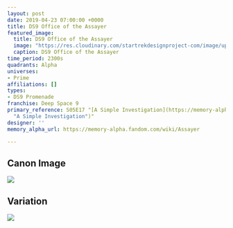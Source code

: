 ```yaml
---
layout: post
date: 2019-04-23 07:00:00 +0000
title: DS9 Office of the Assayer
featured_image:
  title: DS9 Office of the Assayer
  image: "https://res.cloudinary.com/startrekdesignproject-com/image/upload/v1556046176/DS9AssayerOffice.png"
  caption: DS9 Office of the Assayer
time_period: 2300s
quadrants: Alpha
universes:
- Prime
affiliations: []
types:
- DS9 Promenade
franchise: Deep Space 9
primary_reference: S05E17 "[A Simple Investigation](https://memory-alpha.fandom.com/wiki/A_Simple_Investigation
  "A Simple Investigation")"
designer: ''
memory_alpha_url: https://memory-alpha.fandom.com/wiki/Assayer

---
```

## Canon Image

![](https://res.cloudinary.com/startrekdesignproject-com/image/upload/v1556046176/DS9AssayerOffice1.jpg)

## Variation

![](https://res.cloudinary.com/startrekdesignproject-com/image/upload/v1556046176/DS9AssayerOffice2.jpg)